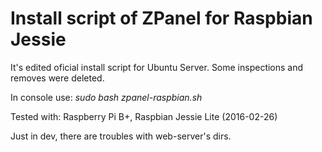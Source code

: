 # Install script of ZPanel for Raspbian Jessie
It's edited oficial install script for Ubuntu Server. Some inspections and removes were deleted.

In console use: *sudo bash zpanel-raspbian.sh*



Tested with: Raspberry Pi B+, Raspbian Jessie Lite (2016-02-26)



Just in dev, there are troubles with web-server's dirs.